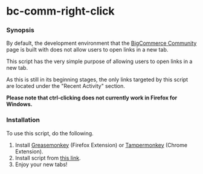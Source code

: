 # bc-comm-right-click

<h3>Synopsis</h3>
<p>By default, the development environment that the <a href="https://forum.bigcommerce.com">BigCommerce Community</a> page is built with does not allow users to open links in a new tab.</p>
<p>This script has the very simple purpose of allowing users to open links in a new tab.</p>
<p>As this is still in its beginning stages, the only links targeted by this script are located under the "Recent Activity" section.</p>
<p><strong>Please note that ctrl-clicking does not currently work in Firefox for Windows.</strong></p>
<h3>Installation</h3>
<p>To use this script, do the following.</p>
<ol>
<li>Install <a href="http://www.greasespot.net/">Greasemonkey</a> (Firefox Extension) or <a href="http://tampermonkey.net/">Tampermonkey</a> (Chrome Extension).</li>
<li>Install script from <a href="https://github.com/Bairdley/bc-comm-right-click/raw/master/bc-comm-new-tab.user.js">this link</a>.</li>
<li>Enjoy your new tabs!</li>
</ol>
